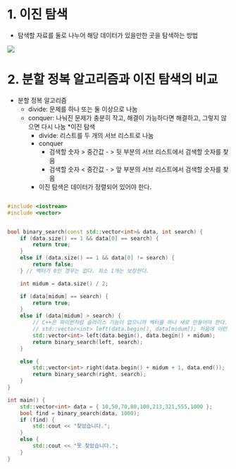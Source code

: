 # 1. 이진 탐색
* 탐색할 자료를 둘로 나누어 해당 데이터가 있을만한 곳을 탐색하는 방법

<img src="https://www.mathwarehouse.com/programming/images/binary-vs-linear-search/binary-and-linear-search-animations.gif">


# 2. 분할 정복 알고리즘과 이진 탐색의 비교
* 분할 정복 알고리즘
  * divide: 문제를 하나 또는 둘 이상으로 나눔
  * conquer: 나눠진 문제가 충분히 작고, 해결이 가능하다면 해결하고, 그렇지 않으면 다시 나눔
  *이진 탐색
    * divide: 리스트를 두 개의 서브 리스트로 나눔
    * conquer
        * 검색할 숫자 > 중간값 - > 뒷 부분의 서브 리스트에서 검색할 숫자를 찾음
        * 검색할 숫자 < 중간값 - > 앞 부분의 서브 리스트에서 검색할 숫자를 찾음
    * 이진 탐색은 데이터가 정렬되어 있어야 한다.

```C++

#include <iostream>
#include <vector>


bool binary_search(const std::vector<int>& data, int search) {
    if (data.size() == 1 && data[0] == search) {
        return true;
    }
    else if (data.size() == 1 && data[0] != search) {
        return false;
    } // 백터가 0인 경우는 없다. 최소 1개는 보장한다.

    int midum = data.size() / 2; 

    if (data[midum] == search) {
        return true;
    }
    else if (data[midum] > search) {
        // C++은 파이썬처럼 슬라이스 기능이 없으니까 벡터를 하나 새로 만들어야 한다.
        // std::vector<int> left(data.begin(), data[midum]); 처음에 이런 식으로 했는데 틀렸다.
        std::vector<int> left(data.begin(), data.begin() + midum);
        return binary_search(left, search);
    }

    else {
        std::vector<int> right(data.begin() + midum + 1, data.end());
        return binary_search(right, search);
    }
}

int main() {
    std::vector<int> data = { 10,50,70,80,100,213,321,555,1000 };
    bool find = binary_search(data, 1000);
    if (find) {
        std::cout << "찾았습니다.";
    }
    else {
        std::cout << "못 찾았습니다.";
    }
}


```
